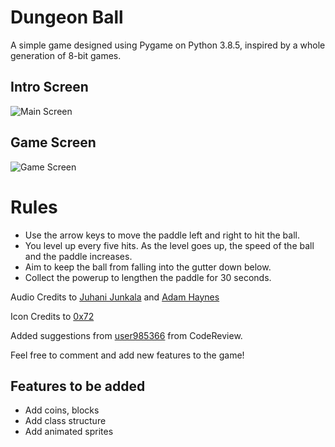 # Dungeon Ball

A simple game designed using Pygame on Python 3.8.5, inspired by a whole generation of 8-bit games.

## Intro Screen

![Main Screen](https://user-images.githubusercontent.com/20140879/89157380-0f78ce80-d58a-11ea-80ba-9cc2be8b7ceb.png)

## Game Screen

![Game Screen](https://user-images.githubusercontent.com/20140879/89157139-a42efc80-d589-11ea-9481-138d62847180.png)

# Rules

 * Use the arrow keys to move the paddle left and right to hit the ball.
 * You level up every five hits. As the level goes up, the speed of the ball and the paddle increases.
 * Aim to keep the ball from falling into the gutter down below.
 * Collect the powerup to lengthen the paddle for 30 seconds.

Audio Credits to [Juhani Junkala](https://opengameart.org/content/512-sound-effects-8-bit-style) and [Adam Haynes](https://www.youtube.com/channel/UCjvrRp5J06REgUd91u8Xl3Q)  

Icon Credits to [0x72](https://0x72.itch.io/dungeontileset-ii)  

Added suggestions from [user985366](https://codereview.stackexchange.com/users/140016/user985366) from CodeReview.


Feel free to comment and add new features to the game!

## Features to be added

* Add coins, blocks
* Add class structure
* Add animated sprites
